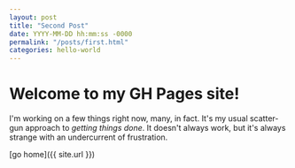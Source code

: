 ```yaml
---
layout: post
title: "Second Post"
date: YYYY-MM-DD hh:mm:ss -0000
permalink: "/posts/first.html"
categories: hello-world
---
```


# Welcome to my GH Pages site!

I'm working on a few things right now, many, in fact.
It's my usual scatter-gun approach to *getting things done*.
It doesn't always work, but it's always strange with an
undercurrent of frustration.

[go home]({{ site.url }})
